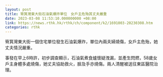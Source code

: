 ```yaml
---
layout: post
title: 筲箕灣東大街石油氣爆炸單位　女戶主危殆其丈夫嚴重
date: 2023-03-08 11:53:10.000000000 +08:00
link: https://news.rthk.hk/rthk/ch/component/k2/1691003-20230308.htm
categories: rthk
---
```


筲箕灣東大街一個住宅單位發生石油氣爆炸，單位內兩夫婦燒傷，女戶主危殆，她丈夫情況嚴重。

事發在早上6時許，初步調查顯示，石油氣煮食爐懷疑洩漏，並產生閃燃，58歲女戶主身體多處燒傷，她丈夫協助救火，臉及手亦燒傷。兩人清醒被送往東區醫院治理。
